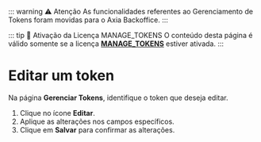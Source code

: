 ::: warning ⚠️ <warningblocktitle>Atenção</warningblocktitle>
<warningblocktext>As funcionalidades referentes ao Gerenciamento de Tokens foram movidas para o Axia Backoffice.</warningblocktext>
:::

::: tip 🔐 Ativação da Licença <feature>MANAGE_TOKENS</feature>
O conteúdo desta página é válido somente se a licença [<feature>**MANAGE_TOKENS**</feature>](../about/licenses.md) estiver ativada.
:::

# Editar um token
Na página **Gerenciar Tokens**, identifique o token que deseja editar.

1. Clique no ícone **Editar**.
2. Aplique as alterações nos campos específicos.
3. Clique em **Salvar** para confirmar as alterações.